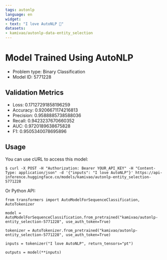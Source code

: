 ```yaml
---
tags: autonlp
language: en
widget:
- text: "I love AutoNLP 🤗"
datasets:
- kamivao/autonlp-data-entity_selection
---
```


# Model Trained Using AutoNLP

- Problem type: Binary Classification
- Model ID: 5771228

## Validation Metrics

- Loss: 0.17127291858196259
- Accuracy: 0.9206671174216813
- Precision: 0.9588885738588036
- Recall: 0.9423237670660352
- AUC: 0.9720189638675828
- F1: 0.9505340078695896

## Usage

You can use cURL to access this model:

```
$ curl -X POST -H "Authorization: Bearer YOUR_API_KEY" -H "Content-Type: application/json" -d '{"inputs": "I love AutoNLP"}' https://api-inference.huggingface.co/models/kamivao/autonlp-entity_selection-5771228
```

Or Python API:

```
from transformers import AutoModelForSequenceClassification, AutoTokenizer

model = AutoModelForSequenceClassification.from_pretrained("kamivao/autonlp-entity_selection-5771228", use_auth_token=True)

tokenizer = AutoTokenizer.from_pretrained("kamivao/autonlp-entity_selection-5771228", use_auth_token=True)

inputs = tokenizer("I love AutoNLP", return_tensors="pt")

outputs = model(**inputs)
```